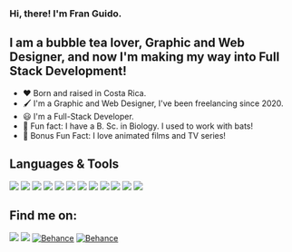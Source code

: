 ### Hi, there! I'm Fran Guido.

## I am a bubble tea lover, Graphic and Web Designer, and now I'm making my way into Full Stack Development!
- ❤️ Born and raised in Costa Rica.
- 🖌️ I'm a Graphic and Web Designer, I've been freelancing since 2020.
- 😃 I'm a Full-Stack Developer.
- 🦇 Fun fact: I have a B. Sc. in Biology. I used to work with bats!
- 🥰 Bonus Fun Fact: I love animated films and TV series!

## Languages & Tools
<img src="https://img.shields.io/badge/VSCode-0078D4?style=for-the-badge&logo=visual%20studio%20code&logoColor=white"> <img src="https://img.shields.io/badge/JavaScript-323330?style=for-the-badge&logo=javascript&logoColor=F7DF1E"> <img src="https://img.shields.io/badge/python-3670A0?style=for-the-badge&logo=python&logoColor=ffdd54"> <img src="https://img.shields.io/badge/React-20232A?style=for-the-badge&logo=react&logoColor=61DAFB"> <img src= "https://img.shields.io/badge/Flask-000000?style=for-the-badge&logo=flask&logoColor=white"> <img src="https://img.shields.io/badge/HTML5-E34F26?style=for-the-badge&logo=html5&logoColor=white"> <img src="https://img.shields.io/badge/CSS3-1572B6?style=for-the-badge&logo=css3&logoColor=white">
<img src="https://img.shields.io/badge/Figma-F24E1E?style=for-the-badge&logo=figma&logoColor=white"> <img src="https://img.shields.io/badge/InVision-FF3366?style=for-the-badge&logo=InVision&logoColor=white">
<img src="https://img.shields.io/badge/Adobe%20Illustrator-FF9A00?style=for-the-badge&logo=adobe%20illustrator&logoColor=white">
<img src="https://img.shields.io/badge/Adobe%20InDesign-FF3366?style=for-the-badge&logo=Adobe%20InDesign&logoColor=white">
<img src="https://img.shields.io/badge/Adobe%20Photoshop-31A8FF?style=for-the-badge&logo=Adobe%20Photoshop&logoColor=black">


## Find me on:
<a href="https://github.com/francinieguido"><img src="https://img.shields.io/badge/GitHub-100000?style=for-the-badge&logo=github&logoColor=white"></a>
<a href="https://www.linkedin.com/in/francinieguido/"><img src="https://img.shields.io/badge/LinkedIn-0077B5?style=for-the-badge&logo=linkedin&logoColor=white"></a>
<a href="https://www.behance.net/francinieguido"><img src="https://img.shields.io/badge/Behance-0054F7?style=for-the-badge&logo=behance&logoColor=white" alt="Behance"></a>
<a href="https://www.instagram.com/madguavacreative"><img src="https://img.shields.io/badge/Instagram-E4405F?style=for-the-badge&logo=instagram&logoColor=white" alt="Behance"></a>

